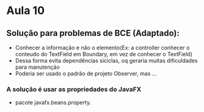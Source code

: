 # Aula 10
## Solução para problemas de BCE (Adaptado):

- Conhecer a informação e não o elemento(Ex: a controller conhecer o conteudo do TextField em Boundary, em vez de conhecer o TextField)
- Dessa forma evita dependências siciclas, oq geraria muitas dificuldades para manutenção
- Poderia ser usado o padrão de projeto Observer, mas ...
### A solução é usar as propriedades do JavaFX
- pacote javafx.beans.property.